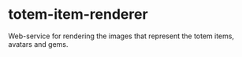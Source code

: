# totem-item-renderer
Web-service for rendering the images that represent the totem items, avatars and gems.

